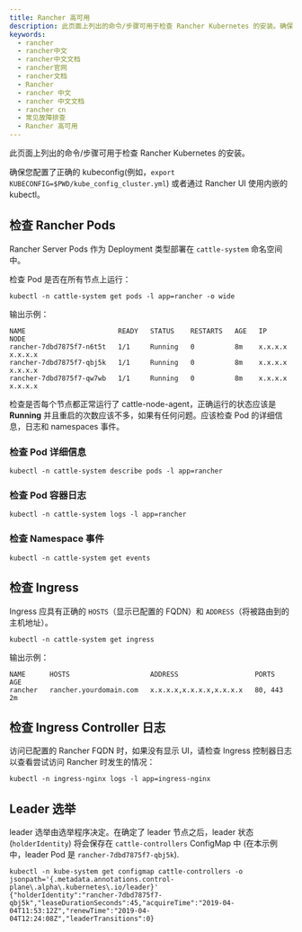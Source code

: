 ```yaml
---
title: Rancher 高可用
description: 此页面上列出的命令/步骤可用于检查 Rancher Kubernetes 的安装。确保您配置了正确的 kubeconfig(例如，`export KUBECONFIG=$PWD/kube_config_cluster.yml`) 或者通过 Rancher UI 使用内嵌的 kubectl。
keywords:
  - rancher
  - rancher中文
  - rancher中文文档
  - rancher官网
  - rancher文档
  - Rancher
  - rancher 中文
  - rancher 中文文档
  - rancher cn
  - 常见故障排查
  - Rancher 高可用
---
```


此页面上列出的命令/步骤可用于检查 Rancher Kubernetes 的安装。

确保您配置了正确的 kubeconfig(例如，`export KUBECONFIG=$PWD/kube_config_cluster.yml`) 或者通过 Rancher UI 使用内嵌的 kubectl。

## 检查 Rancher Pods

Rancher Server Pods 作为 Deployment 类型部署在 `cattle-system` 命名空间中。

检查 Pod 是否在所有节点上运行：

```
kubectl -n cattle-system get pods -l app=rancher -o wide
```

输出示例：

```
NAME                       READY   STATUS    RESTARTS   AGE   IP          NODE
rancher-7dbd7875f7-n6t5t   1/1     Running   0          8m    x.x.x.x     x.x.x.x
rancher-7dbd7875f7-qbj5k   1/1     Running   0          8m    x.x.x.x     x.x.x.x
rancher-7dbd7875f7-qw7wb   1/1     Running   0          8m    x.x.x.x     x.x.x.x
```

检查是否每个节点都正常运行了 cattle-node-agent，正确运行的状态应该是 **Running** 并且重启的次数应该不多，如果有任何问题。应该检查 Pod 的详细信息，日志和 namespaces 事件。

### 检查 Pod 详细信息

```
kubectl -n cattle-system describe pods -l app=rancher
```

### 检查 Pod 容器日志

```
kubectl -n cattle-system logs -l app=rancher
```

### 检查 Namespace 事件

```
kubectl -n cattle-system get events
```

## 检查 Ingress

Ingress 应具有正确的 `HOSTS`（显示已配置的 FQDN）和 `ADDRESS`（将被路由到的主机地址）。

```
kubectl -n cattle-system get ingress
```

输出示例：

```
NAME      HOSTS                    ADDRESS                   PORTS     AGE
rancher   rancher.yourdomain.com   x.x.x.x,x.x.x.x,x.x.x.x   80, 443   2m
```

## 检查 Ingress Controller 日志

访问已配置的 Rancher FQDN 时，如果没有显示 UI，请检查 Ingress 控制器日志以查看尝试访问 Rancher 时发生的情况：

```
kubectl -n ingress-nginx logs -l app=ingress-nginx
```

## Leader 选举

leader 选举由选举程序决定。在确定了 leader 节点之后，leader 状态(`holderIdentity`) 将会保存在 `cattle-controllers` ConfigMap 中 (在本示例中，leader Pod 是 `rancher-7dbd7875f7-qbj5k`).

```
kubectl -n kube-system get configmap cattle-controllers -o jsonpath='{.metadata.annotations.control-plane\.alpha\.kubernetes\.io/leader}'
{"holderIdentity":"rancher-7dbd7875f7-qbj5k","leaseDurationSeconds":45,"acquireTime":"2019-04-04T11:53:12Z","renewTime":"2019-04-04T12:24:08Z","leaderTransitions":0}
```

